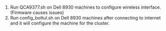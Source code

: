 

1. Run QCA9377.sh on Dell 8930 machines to configure wireless interface.(Firmware causes issues)
1. Run config_bottul.sh on Dell 8930 machines after connecting to internet and it will configure the machine for the cluster. 
